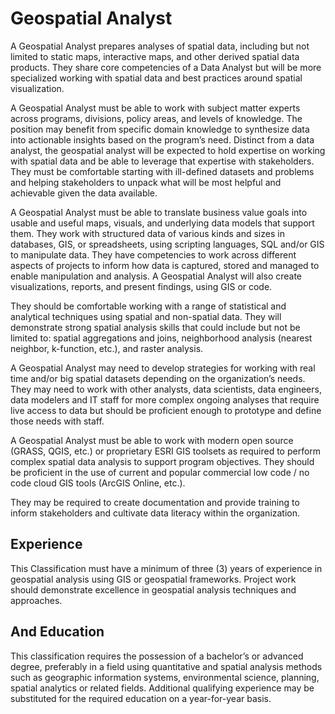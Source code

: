 
# Geospatial Analyst    
A Geospatial Analyst prepares analyses of spatial data, including but not limited to static maps, interactive maps, and other derived spatial data products. They share core competencies of a Data Analyst but will be more specialized working with spatial data and best practices around spatial visualization.

A Geospatial Analyst must be able to work with subject matter experts across programs, divisions, policy areas, and levels of knowledge. The position may benefit from specific domain knowledge to synthesize data into actionable insights based on the program’s need. Distinct from a data analyst, the geospatial analyst will be expected to hold expertise on working with spatial data and be able to leverage that expertise with stakeholders. They must be comfortable starting with ill-defined datasets and problems and helping stakeholders to unpack what will be most helpful and achievable given the data available.

A Geospatial Analyst must be able to translate business value goals into usable and useful maps, visuals, and underlying data models that support them. They work with structured data of various kinds and sizes in databases, GIS, or spreadsheets, using scripting languages, SQL and/or GIS to manipulate data. They have competencies to work across different aspects of projects to inform how data is captured, stored and managed to enable manipulation and analysis. A Geospatial Analyst will also create visualizations, reports, and present findings, using GIS or code.

They should be comfortable working with a range of statistical and analytical techniques using spatial and non-spatial data. They will demonstrate strong spatial analysis skills that could include but not be limited to: spatial aggregations and joins, neighborhood analysis (nearest neighbor, k-function, etc.), and raster analysis.

A Geospatial Analyst may need to develop strategies for working with real time and/or big spatial datasets depending on the organization’s needs. They may need to work with other analysts, data scientists, data engineers, data modelers and IT staff for more complex ongoing analyses that require live access to data but should be proficient enough to prototype and define those needs with staff.

A Geospatial Analyst must be able to work with modern open source (GRASS, QGIS, etc.) or proprietary ESRI GIS toolsets as required to perform complex spatial data analysis to support program objectives. They should be proficient in the use of current and popular commercial low code / no code cloud GIS tools (ArcGIS Online, etc.).

They may be required to create documentation and provide training to inform stakeholders and cultivate data literacy within the organization.

## Experience
This Classification must have a minimum of three (3) years of experience in geospatial analysis using GIS or geospatial frameworks. Project work should demonstrate excellence in geospatial analysis techniques and approaches.

## And Education
This classification requires the possession of a bachelor’s or advanced degree, preferably in a field using quantitative and spatial analysis methods such as geographic information systems, environmental science, planning, spatial analytics or related fields. Additional qualifying experience may be substituted for the required education on a year-for-year basis.
